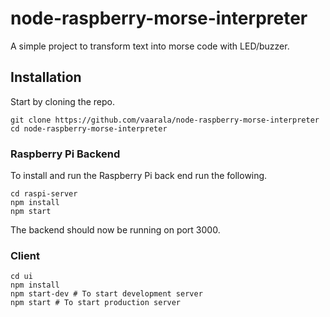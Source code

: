 # node-raspberry-morse-interpreter

A simple project to transform text into morse code with LED/buzzer.

## Installation

Start by cloning the repo.

```
git clone https://github.com/vaarala/node-raspberry-morse-interpreter
cd node-raspberry-morse-interpreter
```

### Raspberry Pi Backend

To install and run the Raspberry Pi back end run the following.

```
cd raspi-server
npm install
npm start
```

The backend should now be running on port 3000.

### Client

```
cd ui
npm install
npm start-dev # To start development server
npm start # To start production server
```
